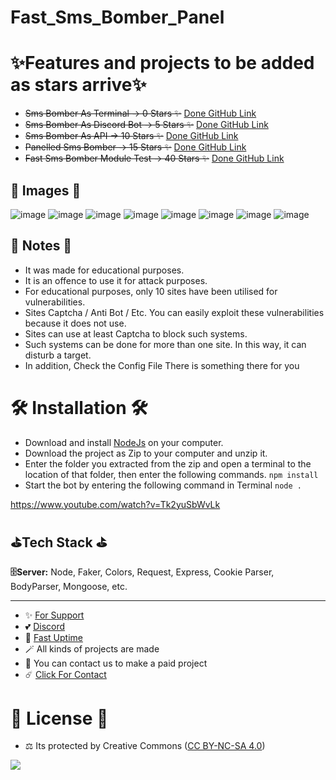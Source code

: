 # Fast_Sms_Bomber_Panel


# ✨Features and projects to be added as stars arrive✨

- ~~Sms Bomber As Terminal -> 0 Stars ✨~~ [Done GitHub Link](https://github.com/fastuptime/Fast_Sms_Bomber)
- ~~Sms Bomber As Discord Bot -> 5 Stars ✨~~ [Done GitHub Link](https://github.com/fastuptime/Fast_Sms_Bomber_Discord)
- ~~Sms Bomber As API -> 10 Stars ✨~~ [Done GitHub Link](https://github.com/fastuptime/Fast_Sms_Bomber_Api)
- ~~Panelled Sms Bomber -> 15 Stars ✨~~ [Done GitHub Link](https://github.com/fastuptime/Fast_Sms_Bomber_Panel)
- ~~Fast Sms Bomber Module Test -> 40 Stars ✨~~ [Done GitHub Link](https://github.com/fastuptime/Fast_Sms_Bomber_Module)

##  🎈 Images 🎈

![image](https://github.com/fastuptime/Fast_Sms_Bomber_Panel/assets/63351166/075896b9-94af-4447-8dd8-a0e809f51ade)
![image](https://github.com/fastuptime/Fast_Sms_Bomber_Panel/assets/63351166/c8c63020-1683-4edc-99da-166eb5200796)
![image](https://github.com/fastuptime/Fast_Sms_Bomber_Panel/assets/63351166/478491cd-1569-4cbd-945a-ad63e6dc4740)
![image](https://github.com/fastuptime/Fast_Sms_Bomber_Panel/assets/63351166/b619197a-4066-4034-8720-07d60c0ee5a6)
![image](https://github.com/fastuptime/Fast_Sms_Bomber_Panel/assets/63351166/94136f35-9fbf-40dc-847d-09992f49a32b)
![image](https://github.com/fastuptime/Fast_Sms_Bomber_Panel/assets/63351166/838eb117-c4a4-4329-a9d8-a559fd682911)
![image](https://github.com/fastuptime/Fast_Sms_Bomber_Panel/assets/63351166/d2245b7f-0b6a-458a-aced-f0f8765dfbca)
![image](https://github.com/fastuptime/Fast_Sms_Bomber_Panel/assets/63351166/5aa1a96a-ff00-4bac-b60c-fb739abeb08d)

## 📜 Notes 📜

- It was made for educational purposes.
- It is an offence to use it for attack purposes.
- For educational purposes, only 10 sites have been utilised for vulnerabilities.
- Sites Captcha / Anti Bot / Etc. You can easily exploit these vulnerabilities because it does not use.
- Sites can use at least Captcha to block such systems.
- Such systems can be done for more than one site. In this way, it can disturb a target.
- In addition, Check the Config File There is something there for you


# 🛠️ Installation 🛠️

- Download and install [NodeJs](https://nodejs.org/en/download) on your computer.
- Download the project as Zip to your computer and unzip it.
- Enter the folder you extracted from the zip and open a terminal to the location of that folder, then enter the following commands.
`npm install`
- Start the bot by entering the following command in Terminal
`node .`

https://www.youtube.com/watch?v=Tk2yuSbWvLk

## ⛳Tech Stack ⛳

**🗄️Server:** Node, Faker, Colors, Request, Express, Cookie Parser, BodyParser, Mongoose, etc.

---
- ✨ [For Support](https://github.com/sponsors/fastuptime) <br>
- 💕 [Discord](https://fastuptime.com/discord)<br>
- 🏓 [Fast Uptime](https://fastuptime.com/)<br>
- 🪄 All kinds of projects are made <br>
- 🧨 You can contact us to make a paid project<br>
- ☄️ [Click For Contact](mailto:fastuptime@gmail.com)<br>

# 🎯 License 🎯
- ⚖️ Its protected by Creative Commons ([CC BY-NC-SA 4.0](https://creativecommons.org/licenses/by-nc-sa/4.0/))

<a href="https://creativecommons.org/licenses/by-nc-sa/4.0/" title="BYNCSA40"><img src="https://licensebuttons.net/l/by-nc-sa/4.0/88x31.png"></a>
